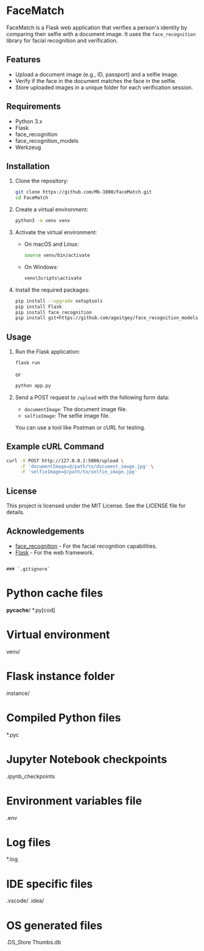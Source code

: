 # FaceMatch

FaceMatch is a Flask web application that verifies a person's identity by comparing their selfie with a document image. It uses the `face_recognition` library for facial recognition and verification.

## Features

- Upload a document image (e.g., ID, passport) and a selfie image.
- Verify if the face in the document matches the face in the selfie.
- Store uploaded images in a unique folder for each verification session.

## Requirements

- Python 3.x
- Flask
- face_recognition
- face_recognition_models
- Werkzeug

## Installation

1. Clone the repository:

   ```bash
   git clone https://github.com/Mk-1000/FaceMatch.git
   cd FaceMatch
   ```

2. Create a virtual environment:

   ```bash
   python3 -m venv venv
   ```

3. Activate the virtual environment:

   - On macOS and Linux:

     ```bash
     source venv/bin/activate
     ```

   - On Windows:

     ```bash
     venv\Scripts\activate
     ```

4. Install the required packages:

   ```bash
   pip install --upgrade setuptools
   pip install Flask
   pip install face_recognition
   pip install git+https://github.com/ageitgey/face_recognition_models
   ```

## Usage

1. Run the Flask application:

   ```bash
   flask run
   ```

   or 

   ```bash
   python app.py
   ```

2. Send a POST request to `/upload` with the following form data:

   - `documentImage`: The document image file.
   - `selfieImage`: The selfie image file.

   You can use a tool like Postman or cURL for testing.

## Example cURL Command

```bash
curl -X POST http://127.0.0.1:5000/upload \
     -F 'documentImage=@/path/to/document_image.jpg' \
     -F 'selfieImage=@/path/to/selfie_image.jpg'
```

## License

This project is licensed under the MIT License. See the LICENSE file for details.

## Acknowledgements

- [face_recognition](https://github.com/ageitgey/face_recognition) - For the facial recognition capabilities.
- [Flask](https://flask.palletsprojects.com/) - For the web framework.
```

### `.gitignore`

```
# Python cache files
__pycache__/
*.py[cod]

# Virtual environment
venv/

# Flask instance folder
instance/

# Compiled Python files
*.pyc

# Jupyter Notebook checkpoints
.ipynb_checkpoints

# Environment variables file
.env

# Log files
*.log

# IDE specific files
.vscode/
.idea/

# OS generated files
.DS_Store
Thumbs.db